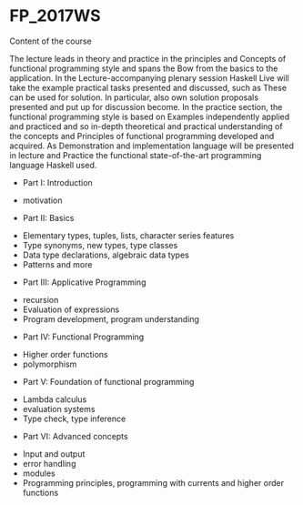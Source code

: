 # FP_2017WS

Content of the course

The lecture leads in theory and practice in the principles and
Concepts of functional programming style and spans the
Bow from the basics to the application. In the
Lecture-accompanying plenary session Haskell Live will take the example
practical tasks presented and discussed, such as
These can be used for solution. In particular, also
own solution proposals presented and put up for discussion
become. In the practice section, the functional programming style is based on
Examples independently applied and practiced and so in-depth
theoretical and practical understanding of the concepts and
Principles of functional programming developed and acquired. As
Demonstration and implementation language will be presented in lecture and
Practice the functional state-of-the-art programming language Haskell
used.

+ Part I: Introduction

- motivation

+ Part II: Basics

- Elementary types, tuples, lists, character series
features
- Type synonyms, new types, type classes
- Data type declarations, algebraic data types
- Patterns and more

+ Part III: Applicative Programming

- recursion
- Evaluation of expressions
- Program development, program understanding

+ Part IV: Functional Programming

- Higher order functions
- polymorphism

+ Part V: Foundation of functional programming

- Lambda calculus
- evaluation systems
- Type check, type inference

+ Part VI: Advanced concepts

- Input and output
- error handling
- modules
- Programming principles, programming with currents and higher order functions